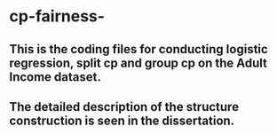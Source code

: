 # cp-fairness-
## This is the coding files for conducting logistic regression, split cp and group cp on the Adult Income dataset.
## The detailed description of the structure construction is seen in the dissertation.  
